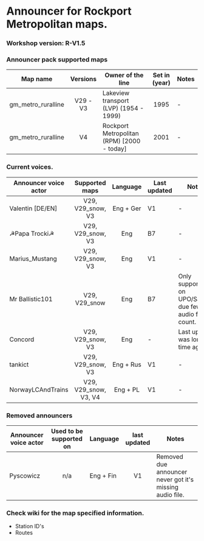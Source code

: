 # Announcer for Rockport Metropolitan maps.
### Workshop version: R-V1.5

### Announcer pack supported maps
| Map name | Versions | Owner of the line | Set in (year) | Notes
| -- | :--: | -- | :--: | --
| gm_metro_ruralline | V29 - V3 | Lakeview transport (LVP) (1954 - 1999) | 1995 | -
| gm_metro_ruralline | V4 | Rockport Metropolitan (RPM) [2000 - today] | 2001 | -

### Current voices.
| Announcer voice actor | Supported maps | Language | Last updated | Notes
| -- | :--: | :--: | -- | --
| Valentin [DE/EN] | V29, V29_snow, V3 | Eng + Ger | V1 | -
| ☭Papa Trocki☭ | V29, V29_snow, V3 | Eng | B7 | -
| Marius_Mustang | V29, V29_snow, V3 | Eng | V1 | -
| Mr Ballistic101 | V29, V29_snow | Eng | B7 | Only supported on UPO/Sarmat due few audio file count.
| Concord | V29, V29_snow, V3 | Eng | - | Last update was long time ago....
| tankict | V29, V29_snow, V3 | Eng + Rus | V1 | -
| NorwayLCAndTrains | V29, V29_snow, V3, V4 | Eng + PL | V1 | -


### Removed announcers
| Announcer voice actor | Used to be supported on | Language | last updated | Notes
| -- | :--: | -- | :--: | --
| Pyscowicz | n/a | Eng + Fin | V1 | Removed due announcer never got it's missing audio file.

### Check wiki for the map specified information.
- Station ID's
- Routes
